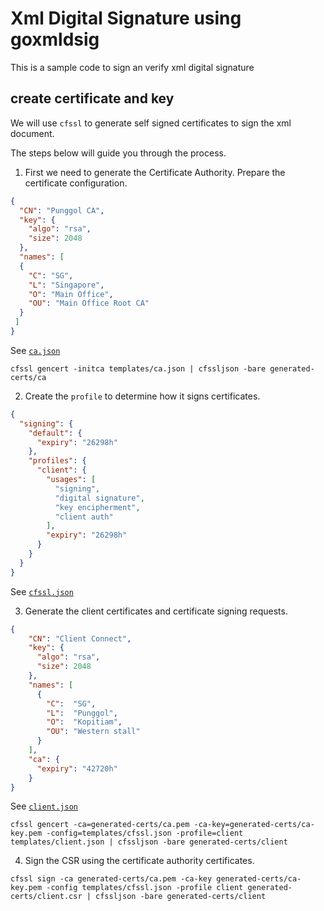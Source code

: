 # Xml Digital Signature using goxmldsig

This is a sample code to sign an verify xml digital signature

## create certificate and key

We will use `cfssl` to generate self signed certificates to sign the xml document.

The steps below will guide you through the process.

1. First we need to generate the Certificate Authority.  Prepare the certificate configuration.

``` json
{
  "CN": "Punggol CA",
  "key": {
    "algo": "rsa",
    "size": 2048
  },
  "names": [
  {
    "C": "SG",
    "L": "Singapore",
    "O": "Main Office",
    "OU": "Main Office Root CA"
  }
 ]
}
```

See [`ca.json`](templates/ca.json)

``` shell
cfssl gencert -initca templates/ca.json | cfssljson -bare generated-certs/ca
```

2. Create the `profile` to determine how it signs certificates.

``` json
{
  "signing": {
    "default": {
      "expiry": "26298h"
    },
    "profiles": {
      "client": {
        "usages": [
          "signing",
          "digital signature",
          "key encipherment", 
          "client auth"
        ],
        "expiry": "26298h"
      }
    }
  }
}
```

See [`cfssl.json`](templates/cfssl.json)

3. Generate the client certificates and certificate signing requests.

``` json
{
    "CN": "Client Connect",
    "key": {
      "algo": "rsa",
      "size": 2048
    },
    "names": [
      {
        "C":  "SG",
        "L":  "Punggol",
        "O":  "Kopitiam",
        "OU": "Western stall"
      }
    ],
    "ca": {
      "expiry": "42720h"
    }
}
```
See [`client.json`](templates/client.json)

``` shell
cfssl gencert -ca=generated-certs/ca.pem -ca-key=generated-certs/ca-key.pem -config=templates/cfssl.json -profile=client templates/client.json | cfssljson -bare generated-certs/client
```

4. Sign the CSR using the certificate authority certificates.

``` shell
cfssl sign -ca generated-certs/ca.pem -ca-key generated-certs/ca-key.pem -config templates/cfssl.json -profile client generated-certs/client.csr | cfssljson -bare generated-certs/client
```